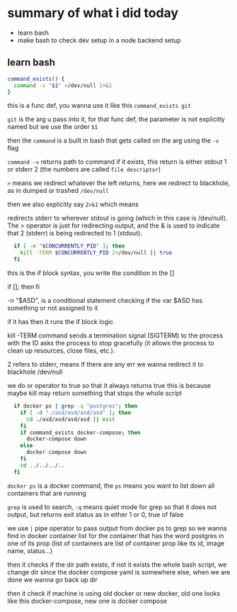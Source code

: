 # summary of what i did today

- learn bash
- make bash to check dev setup in a node backend setup

## learn bash

```bash
command_exists() {
  command -v "$1" >/dev/null 2>&1
}
```

this is a func def, you wanna use it like this `command_exists git`

`git` is the arg u pass into it, for that func def, the parameter is not explicitly named but we use the order `$1`

then the `command` is a built in bash that gets called on the arg using the `-v` flag

`command -v` returns path to command if it exists, this return is either stdout 1 or stderr 2 (the numbers are called `file descriptor`)

`>` means we redirect whatever the left returns, here we redirect to blackhole, as in dumped or trashed `/dev/null`

then we also explicitly say `2>&1` which means

redirects stderr to wherever stdout is going (which in this case is /dev/null). The > operator is just for redirecting output, and the & is used to indicate that 2 (stderr) is being redirected to 1 (stdout).

```bash
  if [ -n "$CONCURRENTLY_PID" ]; then
    kill -TERM $CONCURRENTLY_PID 2>/dev/null || true
  fi
```

this is the if block syntax, you write the condition in the []

if []; then
fi

-n "$ASD", is a conditional statement checking if the var $ASD has something or not assigned to it

if it has then it runs the if block logic

kill -TERM command sends a termination signal (SIGTERM) to the process with the ID
asks the process to stop gracefully (it allows the process to clean up resources, close files, etc.).

2 refers to stderr, means if there are any err we wanna redirect it to blackhole /dev/null

we do or operator to true so that it always returns true
this is because maybe kill may return something that stops the whole script

```bash
  if docker ps | grep -q "postgres"; then
    if [ -d "./asd/asd/asd/asd" ]; then
      cd ./asd/asd/asd/asd || exit
    fi
    if command_exists docker-compose; then
      docker-compose down
    else
      docker compose down
    fi
    cd ../../../..
  fi
```

`docker ps` is a docker command, the `ps` means you want to list down all containers that are running

`grep` is used to search, `-q` means quiet mode for grep so that it does not output, but returns exit status as in either 1 or 0, true of false

we use `|` pipe operator to pass output from docker ps to grep
so we wanna find in docker container list for the container that has the word postgres in one of its prop (list of containers are list of container prop like its id, image name, status...)

then it checks if the dir path exists, if not it exists the whole bash script, we change dir since the docker compose yaml is somewhere else, when we are done we wanna go back up dir

then it check if machine is using old docker or new docker, old one looks like this docker-compose, new one is docker compose
